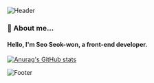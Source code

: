![Header](https://capsule-render.vercel.app/api?type=waving&color=78909C&height=100&section=header)
### 🌱 About me...
#### Hello, I'm Seo Seok-won, a front-end developer.

[![Anurag's GitHub stats](https://github-readme-stats.vercel.app/api?username=ssw6750)](https://github.com/ssw6750/github-readme-stats)
<!--

Here are some ideas to get you started:

- 🔭 I’m currently working on ...
-  I’m currently learning ...
- 👯 I’m looking to collaborate on ...
- 🤔 I’m looking for help with ...
- 💬 Ask me about ...
- 📫 How to reach me: ...
- 😄 Pronouns: ...
- ⚡ Fun fact: ...
-->
![Footer](https://capsule-render.vercel.app/api?type=waving&color=80CBC4&height=100&section=footer)
